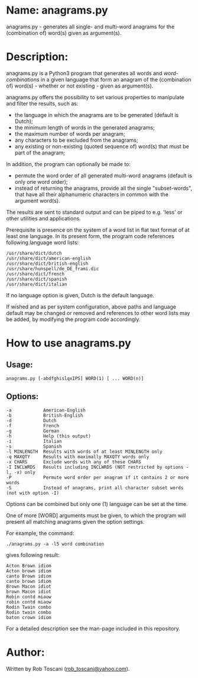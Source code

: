 # Name: anagrams.py
anagrams.py - generates all single- and multi-word anagrams for the (combination of) word(s) given as argument(s).

# Description:
anagrams.py is a Python3 program that generates all words and *word-combinations* in a 
given language that form an anagram of the (combination of) word(s) - whether or not existing - given as argument(s).

anagrams.py offers the possibility to set various properties to manipulate and filter the results,
such as:
- the language in which the anagrams are to be generated (default is Dutch);
- the minimum length of words in the generated anagrams;
- the maximum number of words per anagram;
- any characters to be excluded from the anagrams;
- any existing or non-existing (quoted sequence of) word(s) that must be part of the anagram;

In addition, the program can optionally be made to:
- permute the word order of all generated multi-word anagrams (default is only one word order);
- instead of returning the anagrams, provide all the single "subset-words",
that have all their alphanumeric characters in common with the argument word(s).

The results are sent to standard output and can be piped to e.g. 'less' or other utilities and applications.

Prerequisite is presence on the system of a word list in flat text format of at least one language.
In its present form, the program code references following language word lists: 

	/usr/share/dict/dutch
	/usr/share/dict/american-english
	/usr/share/dict/british-english
	/usr/share/hunspell/de_DE_frami.dic
	/usr/share/dict/french
	/usr/share/dict/spanish
	/usr/share/dict/italian

If no language option is given, Dutch is the default language.

If wished and as per system configuration, above paths and language default may be changed or removed and references to other word lists may be added, by modifying the program code accordingly.

# How to use anagrams.py

## Usage:

	anagrams.py [-abdfghislqxIPS] WORD(1) [ ... WORD(n)]

## Options:
	-a            American-English
	-b            British-English
	-d            Dutch
	-f            French
	-g            German
	-h            Help (this output)
	-i            Italian
	-s            Spanish
	-l MINLENGTH  Results with words of at least MINLENGTH only
	-q MAXQTY     Results with maximally MAXQTY words only
	-x CHARS      Exclude words with any of these CHARS
	-I INCLWRDS   Results including INCLWRDS (NOT restricted by options -l, -x) only
	-P            Permute word order per anagram if it contains 2 or more words
	-S            Instead of anagrams, print all character subset words (not with option -I) 

Options can be combined but only one (1) language can be set at the time.

One of more [WORD] arguments must be given,
to which the program will present all matching anagrams given the option settings.

For example, the command:

	./anagrams.py -a -l5 word combination

gives following result:

	Acton Brown idiom 
	Acton brown idiom 
	canto Brown idiom 
	canto brown idiom 
	Brown Macon idiot 
	brown Macon idiot 
	Robin contd miaow 
	robin contd miaow 
	Rodin Twain combo 
	Rodin twain combo 
	baton crown idiom

For a detailed description see the man-page included in this repository.

# Author:
Written by Rob Toscani (rob_toscani@yahoo.com).
